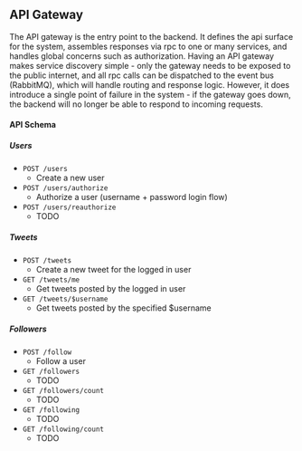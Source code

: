 ## API Gateway

The API gateway is the entry point to the backend. It defines the api surface for the system, assembles responses via rpc to one or many services, and handles global concerns such as authorization. Having an API gateway makes service discovery simple - only the gateway needs to be exposed to the public internet, and all rpc calls can be dispatched to the event bus (RabbitMQ), which will handle routing and response logic. However, it does introduce a single point of failure in the system - if the gateway goes down, the backend will no longer be able to respond to incoming requests.

#### API Schema

##### Users

- `POST /users`
    - Create a new user
- `POST /users/authorize`
    - Authorize a user (username + password login flow)
- `POST /users/reauthorize`
    - TODO

##### Tweets

- `POST /tweets`
    - Create a new tweet for the logged in user
- `GET /tweets/me`
    - Get tweets posted by the logged in user
- `GET /tweets/$username`
    - Get tweets posted by the specified $username

##### Followers

- `POST /follow`
    - Follow a user
- `GET /followers`
    - TODO
- `GET /followers/count`
    - TODO
- `GET /following`
    - TODO
- `GET /following/count`
    - TODO